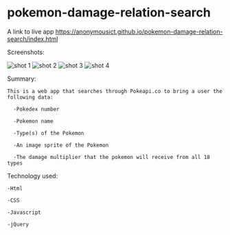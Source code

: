 # pokemon-damage-relation-search
  A link to live app
  https://anonymousict.github.io/pokemon-damage-relation-search/index.html
  
  
  Screenshots:
  
  ![shot 1](https://user-images.githubusercontent.com/36713084/44241273-b2ef2f80-a177-11e8-81ce-efcd54d891a9.PNG)
  ![shot 2](https://user-images.githubusercontent.com/36713084/44241274-b387c600-a177-11e8-9eab-32366d8c0c28.PNG)
  ![shot 3](https://user-images.githubusercontent.com/36713084/44241275-b387c600-a177-11e8-85f5-362db131b2be.PNG)
  ![shot 4](https://user-images.githubusercontent.com/36713084/44241276-b387c600-a177-11e8-9c66-28373d05bb35.PNG)

  
  
  Summary:
  
    This is a web app that searches through Pokeapi.co to bring a user the following data:
    
      -Pokedex number
      
      -Pokemon name
      
      -Type(s) of the Pokemon
      
      -An image sprite of the Pokemon
      
      -The damage multiplier that the pokemon will receive from all 18 types
    
  Technology used:
  
    -Html
  
    -CSS
  
    -Javascript
  
    -jQuery
  
